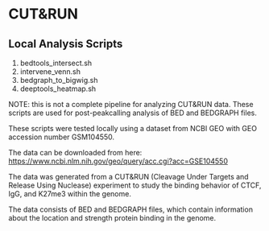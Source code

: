 # CUT&RUN

## Local Analysis Scripts
1. bedtools_intersect.sh
2. intervene_venn.sh
3. bedgraph_to_bigwig.sh
4. deeptools_heatmap.sh

NOTE: this is not a complete pipeline for analyzing CUT&RUN data. These scripts are used for post-peakcalling analysis of BED and BEDGRAPH files.

These scripts were tested locally using a dataset from NCBI GEO with GEO accession number GSM104550.

The data can be downloaded from here: https://www.ncbi.nlm.nih.gov/geo/query/acc.cgi?acc=GSE104550

The data was generated from a CUT&RUN (Cleavage Under Targets and Release Using Nuclease) experiment to study the binding behavior of CTCF, IgG, and K27me3 within the genome.

The data consists of BED and BEDGRAPH files, which contain information about the location and strength protein binding in the genome. 
